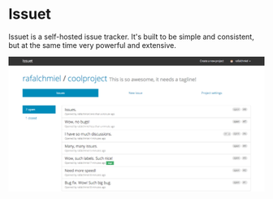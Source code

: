 # Issuet
Issuet is a self-hosted issue tracker. It's built to be simple and consistent, but at the same time very powerful and extensive.

![](app/assets/images/issuet-screenshot.png?raw=true)

